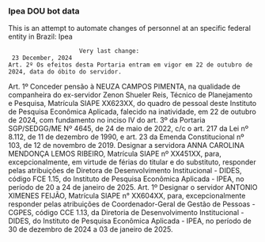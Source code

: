  ### Ipea DOU bot data
 This is an attempt to automate changes of personnel at an specific federal entity in Brazil: Ipea
 
                        Very last change: 
 	 23 December, 2024
	Art. 2º Os efeitos desta Portaria entram em vigor em 22 de outubro de 2024, data do óbito do servidor.
Art. 1º Conceder pensão à NEUZA CAMPOS PIMENTA, na qualidade de companheira do ex-servidor Zenon Shueler Reis, Técnico de Planejamento e Pesquisa, Matrícula SIAPE XX623XX, do quadro de pessoal deste Instituto de Pesquisa Econômica Aplicada, falecido na inatividade, em 22 de outubro de 2024, com fundamento no inciso IV do art. 3º da Portaria SGP/SEDGG/ME Nº 4645, de 24 de maio de 2022, c/c o art. 217 da Lei nº 8.112, de 11 de dezembro de 1990, e art. 23 da Emenda Constitucional nº 103, de 12 de novembro de 2019.
Designar a servidora ANNA CAROLINA MENDONÇA LEMOS RIBEIRO, Matrícula SIAPE nº XX451XX, para, excepcionalmente, em virtude de férias do titular e do substituto, responder pelas atribuições de Diretora de Desenvolvimento Institucional - DIDES, código FCE 1.15, do Instituto de Pesquisa Econômica Aplicada - IPEA, no período de 20 a 24 de janeiro de 2025.
Art. 1º Designar o servidor ANTONIO XIMENES FEIJÃO, Matrícula SIAPE n° XX604XX, para, excepcionalmente responder pelas atribuições de Coordenador-Geral de Gestão de Pessoas - CGPES, código CCE 1.13, da Diretoria de Desenvolvimento Institucional - DIDES, do Instituto de Pesquisa Econômica Aplicada - IPEA, no período de 30 de dezembro de 2024 a 03 de janeiro de 2025.

